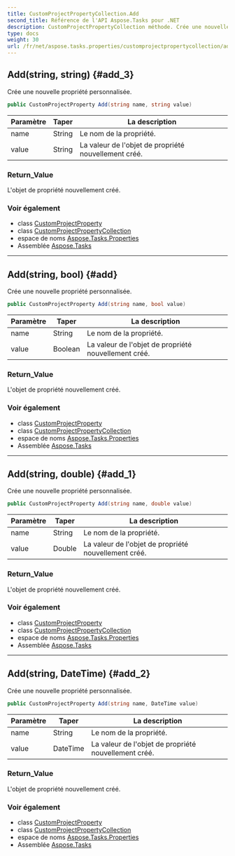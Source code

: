 ```yaml
---
title: CustomProjectPropertyCollection.Add
second_title: Référence de l'API Aspose.Tasks pour .NET
description: CustomProjectPropertyCollection méthode. Crée une nouvelle propriété personnalisée.
type: docs
weight: 30
url: /fr/net/aspose.tasks.properties/customprojectpropertycollection/add/
---
```

## Add(string, string) {#add_3}

Crée une nouvelle propriété personnalisée.

```csharp
public CustomProjectProperty Add(string name, string value)
```

| Paramètre | Taper | La description |
| --- | --- | --- |
| name | String | Le nom de la propriété. |
| value | String | La valeur de l'objet de propriété nouvellement créé. |

### Return_Value

L'objet de propriété nouvellement créé.

### Voir également

* class [CustomProjectProperty](../../customprojectproperty/)
* class [CustomProjectPropertyCollection](../)
* espace de noms [Aspose.Tasks.Properties](../../customprojectpropertycollection/)
* Assemblée [Aspose.Tasks](../../../)

---

## Add(string, bool) {#add}

Crée une nouvelle propriété personnalisée.

```csharp
public CustomProjectProperty Add(string name, bool value)
```

| Paramètre | Taper | La description |
| --- | --- | --- |
| name | String | Le nom de la propriété. |
| value | Boolean | La valeur de l'objet de propriété nouvellement créé. |

### Return_Value

L'objet de propriété nouvellement créé.

### Voir également

* class [CustomProjectProperty](../../customprojectproperty/)
* class [CustomProjectPropertyCollection](../)
* espace de noms [Aspose.Tasks.Properties](../../customprojectpropertycollection/)
* Assemblée [Aspose.Tasks](../../../)

---

## Add(string, double) {#add_1}

Crée une nouvelle propriété personnalisée.

```csharp
public CustomProjectProperty Add(string name, double value)
```

| Paramètre | Taper | La description |
| --- | --- | --- |
| name | String | Le nom de la propriété. |
| value | Double | La valeur de l'objet de propriété nouvellement créé. |

### Return_Value

L'objet de propriété nouvellement créé.

### Voir également

* class [CustomProjectProperty](../../customprojectproperty/)
* class [CustomProjectPropertyCollection](../)
* espace de noms [Aspose.Tasks.Properties](../../customprojectpropertycollection/)
* Assemblée [Aspose.Tasks](../../../)

---

## Add(string, DateTime) {#add_2}

Crée une nouvelle propriété personnalisée.

```csharp
public CustomProjectProperty Add(string name, DateTime value)
```

| Paramètre | Taper | La description |
| --- | --- | --- |
| name | String | Le nom de la propriété. |
| value | DateTime | La valeur de l'objet de propriété nouvellement créé. |

### Return_Value

L'objet de propriété nouvellement créé.

### Voir également

* class [CustomProjectProperty](../../customprojectproperty/)
* class [CustomProjectPropertyCollection](../)
* espace de noms [Aspose.Tasks.Properties](../../customprojectpropertycollection/)
* Assemblée [Aspose.Tasks](../../../)


